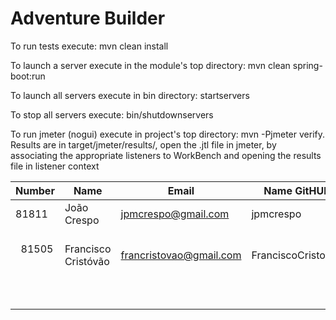 # Adventure Builder

To run tests execute: mvn clean install

To launch a server execute in the module's top directory: mvn clean spring-boot:run

To launch all servers execute in bin directory: startservers

To stop all servers execute: bin/shutdownservers

To run jmeter (nogui) execute in project's top directory: mvn -Pjmeter verify. Results are in target/jmeter/results/, open the .jtl file in jmeter, by associating the appropriate listeners to WorkBench and opening the results file in listener context


|   Number   |          Name           |            Email        |   Name GitHUb  | Module(s) |
| ---------- | ----------------------- | ----------------------- | ---------------| --------- |
|      81811 | João Crespo             | jpmcrespo@gmail.com     |  jpmcrespo     |  30Writes |
|   81505    |   Francisco Cristóvão   | francristovao@gmail.com |FranciscoCristovao| 100Writes  |
|            |                         |                         |                |           |
|            |                         |                         |                |           |
|            |                         |                         |                |           |
|            |                         |                         |                |           |
|            |                         |                         |                |           |
|            |                         |                         |                |           |
|            |                         |                         |                |           |
 
